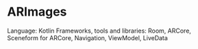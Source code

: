 # ARImages
Language: Kotlin
Frameworks, tools and libraries: Room, ARCore, Sceneform for ARCore, Navigation, ViewModel, LiveData
